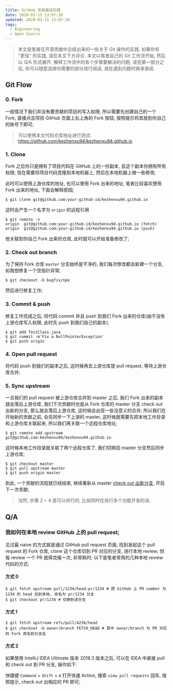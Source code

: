 ```yaml
---
title: GitHub 贡献最佳实践
date: 2020-01-15 13:07:10
updated: 2020-01-15 13:07:10
tags:
  - Engineering
  - Open Source
---
```


> 本文是笔者在开源贡献中总结出来的一些关于 Git 操作的实践, 如果你有 "更佳" 的实践, 请在本文下方评论.
本文以笔者自己的 Git 工作流开始, 然后以 Q/A 形式展开, 解释工作流中的各个步骤要解决的问题, 读完第一部分之后, 你可以随意选择你需要的部分进行阅读, 或在遇到问题时再来查阅.

## Git Flow

### 0. Fork

一般情况下我们并没有要贡献的项目的写入权限, 所以需要先创建自己的一个 Fork, 直接点击项目 GitHub 页面上右上角的 Fork 按钮, 按照提示将其放到你自己的账号下即可;

> 可以使用本文代码仓库地址进行测试: https://github.com/kezhenxu94/kezhenxu94.github.io

### 1. Clone

Fork 之后你只是拥有了项目代码在 GitHub 上的一份副本, 且这个副本你拥有所有权限; 现在需要将项目代码克隆到本地机器上, 然后在本地机器上做一些修改;

此时可以使用上游仓库的地址, 也可以使用 Fork 出来的地址, 笔者比较喜欢使用 Fork 出来的地址, 下面会解释原因;

```shell
$ git clone git@github.com:your-github-id/kezhenxu94.github.io
```

这时会产生一个名字为 `origin` 的远程引用

```shell
$ git remote -v
origin	git@github.com:your-github-id/kezhenxu94.github.io (fetch)
origin	git@github.com:your-github-id/kezhenxu94.github.io (push)
```

他关联到你自己 Fork 出来的仓库, 此时就可以开始准备修改了;

### 2. Check out branch

为了保持 Fork 仓库 `master` 分支始终是干净的, 我们每次修改都会新建一个分支, 如我想修复一个空指针异常;

```shell
$ git checkout -b bugfix/npe
```

然后进行修复工作;

### 3. Commit & push

修复工作完成之后, 将代码 commit 并且 push 到我们 Fork 出来的仓库(由于没有上游仓库写入权限, 此时先 push 到我们自己的副本);

```shell
$ git add TestClass.java
$ git commit -m'Fix a NullPointerException'
$ git push origin
```

### 4. Open pull request

将代码 push 到我们的副本之后, 这时候再去上游仓库提 pull request, 等待上游仓库合并;

### 5. Sync upstream

一旦我们的 pull request 被上游仓库合并到 master 之后, 我们 Fork 出来的副本就会落后上游仓库,
我们下次贡献时也是从 Fork 仓库的 master 分支 check out 出新的分支, 那么就会落后上游仓库, 这时候会出现一些没意义的合并;
所以我们在开始新的贡献之前, 会先同步一下上游的 master, 这时候就需要先把本地工作目录和上游仓库关联起来, 所以我们再关联一个远程仓库地址;

```shell
$ git remote add upstream git@github.com:kezhenxu94/kezhenxu94.github.io
```

这时候本地工作目录就关联了两个远程仓库了, 我们切换回 master 分支然后同步上游仓库;

```shell
$ git checkout master
$ git pull upstream master
$ git push origin master
```

到此, 一个贡献的流程就已经结束, 继续重新从 master [check out 出新分支](#2-check-out-branch), 开启下一次贡献;

> 当然, 步骤 2 ~ 4 是可以并行的, 比如同时在进行多个功能开发的话;

## Q/A

### 我如何在本地 review GitHub 上的 pull request;

见过最 naive 的方式就是通过 GitHub pull request 页面, 找到发起这个 pull request 的 Fork 仓库, clone 这个仓库切到 PR 对应的分支, 进行本地 review;
但每 review 一个 PR 就得克隆一次, 非常耗时; 以下是笔者常用的几种本地 review 代码的方式:

#### 方式 0

```shell
$ git fetch upstream pull/1234/head:pr/1234 # 把 GitHub 上 PR number 为 1234 的 head 拉到本地, 命名为 pr/1234 分支
$ git checkout pr/1234 # 切换到该分支
```

#### 方式 1

```shell
$ git fetch upstream refs/pull/4236/head
$ git checkout -b owner/branch FETCH_HEAD # 其中 owner/branch 为 PR 对应的 Fork 库名和分支名
```

#### 方式 2

如果使用 IntelliJ IDEA Ultimate 版本 2018.3 版本之后, 可以在 IDEA 中直接 pull 和 check out 到 PR 分支, 操作如下:

快捷键 `Command` + `Shift` + `A` 打开快速 Action, 搜索 `view pull requests` 回车, 按照提示, check out 出相应的 PR 即可;
